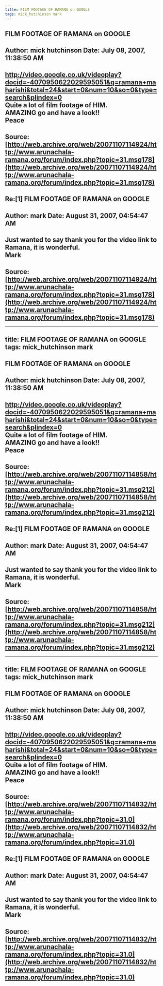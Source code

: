 ```yaml
--- 
title: FILM FOOTAGE OF RAMANA on GOOGLE   
tags: mick_hutchinson mark  
---  
```

## FILM FOOTAGE OF RAMANA on GOOGLE  
Author: mick hutchinson     Date: July 08, 2007, 11:38:50 AM  
---  
http://video.google.co.uk/videoplay?docid=-4070950622029595051&q=ramana+maharishi&total=24&start=0&num=10&so=0&type=search&plindex=0   
Quite a lot of film footage of HIM.   
AMAZING go and have a look!!   
Peace
 ---  
Source:[http://web.archive.org/web/20071107114924/http://www.arunachala-ramana.org/forum/index.php?topic=31.msg178](http://web.archive.org/web/20071107114924/http://www.arunachala-ramana.org/forum/index.php?topic=31.msg178)   
---  

## Re:[1] FILM FOOTAGE OF RAMANA on GOOGLE  
Author: mark                Date: August 31, 2007, 04:54:47 AM  
---  
Just wanted to say thank you for the video link to Ramana, it is wonderful.   
Mark
 ---  
Source:[http://web.archive.org/web/20071107114924/http://www.arunachala-ramana.org/forum/index.php?topic=31.msg178](http://web.archive.org/web/20071107114924/http://www.arunachala-ramana.org/forum/index.php?topic=31.msg178)   
---  

--- 
title: FILM FOOTAGE OF RAMANA on GOOGLE   
tags: mick_hutchinson mark  
---  
## FILM FOOTAGE OF RAMANA on GOOGLE  
Author: mick hutchinson     Date: July 08, 2007, 11:38:50 AM  
---  
http://video.google.co.uk/videoplay?docid=-4070950622029595051&q=ramana+maharishi&total=24&start=0&num=10&so=0&type=search&plindex=0   
Quite a lot of film footage of HIM.   
AMAZING go and have a look!!   
Peace
 ---  
Source:[http://web.archive.org/web/20071107114858/http://www.arunachala-ramana.org/forum/index.php?topic=31.msg212](http://web.archive.org/web/20071107114858/http://www.arunachala-ramana.org/forum/index.php?topic=31.msg212)   
---  

## Re:[1] FILM FOOTAGE OF RAMANA on GOOGLE  
Author: mark                Date: August 31, 2007, 04:54:47 AM  
---  
Just wanted to say thank you for the video link to Ramana, it is wonderful.   
Mark
 ---  
Source:[http://web.archive.org/web/20071107114858/http://www.arunachala-ramana.org/forum/index.php?topic=31.msg212](http://web.archive.org/web/20071107114858/http://www.arunachala-ramana.org/forum/index.php?topic=31.msg212)   
---  

--- 
title: FILM FOOTAGE OF RAMANA on GOOGLE   
tags: mick_hutchinson mark  
---  
## FILM FOOTAGE OF RAMANA on GOOGLE  
Author: mick hutchinson     Date: July 08, 2007, 11:38:50 AM  
---  
http://video.google.co.uk/videoplay?docid=-4070950622029595051&q=ramana+maharishi&total=24&start=0&num=10&so=0&type=search&plindex=0   
Quite a lot of film footage of HIM.   
AMAZING go and have a look!!   
Peace
 ---  
Source:[http://web.archive.org/web/20071107114832/http://www.arunachala-ramana.org/forum/index.php?topic=31.0](http://web.archive.org/web/20071107114832/http://www.arunachala-ramana.org/forum/index.php?topic=31.0)   
---  

## Re:[1] FILM FOOTAGE OF RAMANA on GOOGLE  
Author: mark                Date: August 31, 2007, 04:54:47 AM  
---  
Just wanted to say thank you for the video link to Ramana, it is wonderful.   
Mark
 ---  
Source:[http://web.archive.org/web/20071107114832/http://www.arunachala-ramana.org/forum/index.php?topic=31.0](http://web.archive.org/web/20071107114832/http://www.arunachala-ramana.org/forum/index.php?topic=31.0)   
---  

